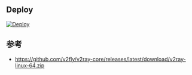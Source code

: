## Deploy
[![Deploy](https://www.herokucdn.com/deploy/button.png)](https://dashboard.heroku.com/new?template=https://github.com/wslpro/fast_soso)

## 参考
- https://github.com/v2fly/v2ray-core/releases/latest/download/v2ray-linux-64.zip




